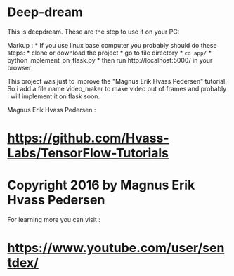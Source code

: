 # Deep-dream
This is deepdream. These are the step to use it on your PC:

 Markup : * If you use linux base computer you probably should do these steps:
              * clone or download the project
              * go to file directory
              * ```
              cd app/
              ```
              * python implement_on_flask.py
              * then run http://localhost:5000/ in your browser

This project was just to improve the "Magnus Erik Hvass Pedersen" tutorial.
So i add a file name video_maker to make video out of frames and probably i will implement it on flask soon.

Magnus Erik Hvass Pedersen :
# https://github.com/Hvass-Labs/TensorFlow-Tutorials
# Copyright 2016 by Magnus Erik Hvass Pedersen

For learning more you can visit :
# https://www.youtube.com/user/sentdex/